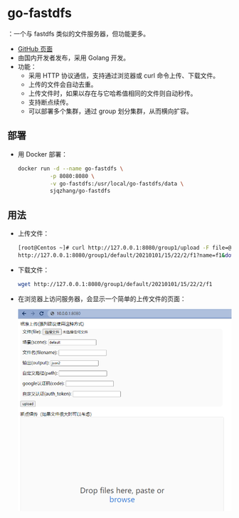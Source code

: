 # go-fastdfs

：一个与 fastdfs 类似的文件服务器，但功能更多。
- [GitHub 页面](https://github.com/sjqzhang/go-fastdfs)
- 由国内开发者发布，采用 Golang 开发。
- 功能：
  - 采用 HTTP 协议通信，支持通过浏览器或 curl 命令上传、下载文件。
  - 上传的文件会自动去重。
  - 上传文件时，如果以存在与它哈希值相同的文件则自动秒传。
  - 支持断点续传。
  - 可以部署多个集群，通过 group 划分集群，从而横向扩容。

## 部署

- 用 Docker 部署：
  ```sh
  docker run -d --name go-fastdfs \
            -p 8080:8080 \
            -v go-fastdfs:/usr/local/go-fastdfs/data \
            sjqzhang/go-fastdfs
  ```

## 用法

- 上传文件：
  ```sh
  [root@Centos ~]# curl http://127.0.0.1:8080/group1/upload -F file=@f1
  http://127.0.0.1:8080/group1/default/20210101/15/22/2/f1?name=f1&download=1
  ```

- 下载文件：
  ```sh
  wget http://127.0.0.1:8080/group1/default/20210101/15/22/2/f1
  ```

- 在浏览器上访问服务器，会显示一个简单的上传文件的页面：

  ![](./go-fastdfs.png)

